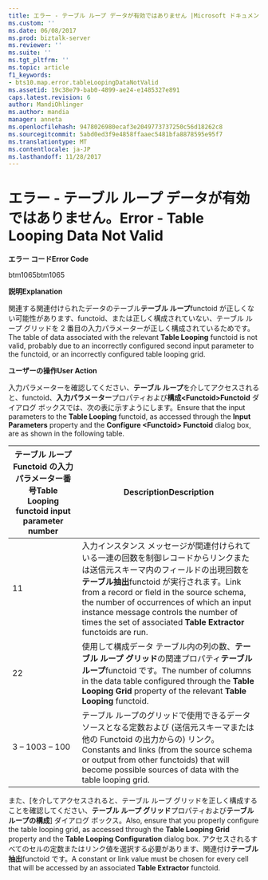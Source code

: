```yaml
---
title: エラー - テーブル ループ データが有効ではありません |Microsoft ドキュメント
ms.custom: ''
ms.date: 06/08/2017
ms.prod: biztalk-server
ms.reviewer: ''
ms.suite: ''
ms.tgt_pltfrm: ''
ms.topic: article
f1_keywords:
- bts10.map.error.tableLoopingDataNotValid
ms.assetid: 19c38e79-bab0-4899-ae24-e1485327e891
caps.latest.revision: 6
author: MandiOhlinger
ms.author: mandia
manager: anneta
ms.openlocfilehash: 9478026980ecaf3e2049773737250c56d18262c8
ms.sourcegitcommit: 5abd0ed3f9e4858ffaaec5481bfa8878595e95f7
ms.translationtype: MT
ms.contentlocale: ja-JP
ms.lasthandoff: 11/28/2017
---
```

# <a name="error---table-looping-data-not-valid"></a><span data-ttu-id="a2dde-102">エラー - テーブル ループ データが有効ではありません。</span><span class="sxs-lookup"><span data-stu-id="a2dde-102">Error - Table Looping Data Not Valid</span></span>
<span data-ttu-id="a2dde-103">**エラー コード**</span><span class="sxs-lookup"><span data-stu-id="a2dde-103">**Error Code**</span></span>  
  
 <span data-ttu-id="a2dde-104">btm1065</span><span class="sxs-lookup"><span data-stu-id="a2dde-104">btm1065</span></span>  
  
 <span data-ttu-id="a2dde-105">**説明**</span><span class="sxs-lookup"><span data-stu-id="a2dde-105">**Explanation**</span></span>  
  
 <span data-ttu-id="a2dde-106">関連する関連付けられたデータのテーブル**テーブル ループ**functoid が正しくない可能性があります、functoid、または正しく構成されていない、テーブル ループ グリッドを 2 番目の入力パラメーターが正しく構成されているためです。</span><span class="sxs-lookup"><span data-stu-id="a2dde-106">The table of data associated with the relevant **Table Looping** functoid is not valid, probably due to an incorrectly configured second input parameter to the functoid, or an incorrectly configured table looping grid.</span></span>  
  
 <span data-ttu-id="a2dde-107">**ユーザーの操作**</span><span class="sxs-lookup"><span data-stu-id="a2dde-107">**User Action**</span></span>  
  
 <span data-ttu-id="a2dde-108">入力パラメーターを確認してください、**テーブル ループ**を介してアクセスされると、functoid、**入力パラメーター**プロパティおよび**構成\<Functoid\>Functoid**  ダイアログ ボックスでは、次の表に示すようにします。</span><span class="sxs-lookup"><span data-stu-id="a2dde-108">Ensure that the input parameters to the **Table Looping** functoid, as accessed through the **Input Parameters** property and the **Configure \<Functoid\> Functoid** dialog box, are as shown in the following table.</span></span>  
  
|<span data-ttu-id="a2dde-109">テーブル ループ Functoid の入力パラメーター番号</span><span class="sxs-lookup"><span data-stu-id="a2dde-109">Table Looping functoid input parameter number</span></span>|<span data-ttu-id="a2dde-110">Description</span><span class="sxs-lookup"><span data-stu-id="a2dde-110">Description</span></span>|  
|---------------------------------------------------|-----------------|  
|<span data-ttu-id="a2dde-111">1</span><span class="sxs-lookup"><span data-stu-id="a2dde-111">1</span></span>|<span data-ttu-id="a2dde-112">入力インスタンス メッセージが関連付けられている一連の回数を制御レコードからリンクまたは送信元スキーマ内のフィールドの出現回数を**テーブル抽出**functoid が実行されます。</span><span class="sxs-lookup"><span data-stu-id="a2dde-112">Link from a record or field in the source schema, the number of occurrences of which an input instance message controls the number of times the set of associated **Table Extractor** functoids are run.</span></span>|  
|<span data-ttu-id="a2dde-113">2</span><span class="sxs-lookup"><span data-stu-id="a2dde-113">2</span></span>|<span data-ttu-id="a2dde-114">使用して構成データ テーブル内の列の数、**テーブル ループ グリッド**の関連プロパティ**テーブル ループ**functoid です。</span><span class="sxs-lookup"><span data-stu-id="a2dde-114">The number of columns in the data table configured through the **Table Looping Grid** property of the relevant **Table Looping** functoid.</span></span>|  
|<span data-ttu-id="a2dde-115">3 – 100</span><span class="sxs-lookup"><span data-stu-id="a2dde-115">3 – 100</span></span>|<span data-ttu-id="a2dde-116">テーブル ループのグリッドで使用できるデータ ソースとなる定数および (送信元スキーマまたは他の Functoid の出力からの) リンク。</span><span class="sxs-lookup"><span data-stu-id="a2dde-116">Constants and links (from the source schema or output from other functoids) that will become possible sources of data with the table looping grid.</span></span>|  
  
 <span data-ttu-id="a2dde-117">また、[を介してアクセスされると、テーブル ループ グリッドを正しく構成することを確認してください、**テーブル ループ グリッド**プロパティおよび**テーブル ループの構成**] ダイアログ ボックス。</span><span class="sxs-lookup"><span data-stu-id="a2dde-117">Also, ensure that you properly configure the table looping grid, as accessed through the **Table Looping Grid** property and the **Table Looping Configuration** dialog box.</span></span> <span data-ttu-id="a2dde-118">アクセスされるすべてのセルの定数またはリンク値を選択する必要があります、関連付け**テーブル抽出**functoid です。</span><span class="sxs-lookup"><span data-stu-id="a2dde-118">A constant or link value must be chosen for every cell that will be accessed by an associated **Table Extractor** functoid.</span></span>